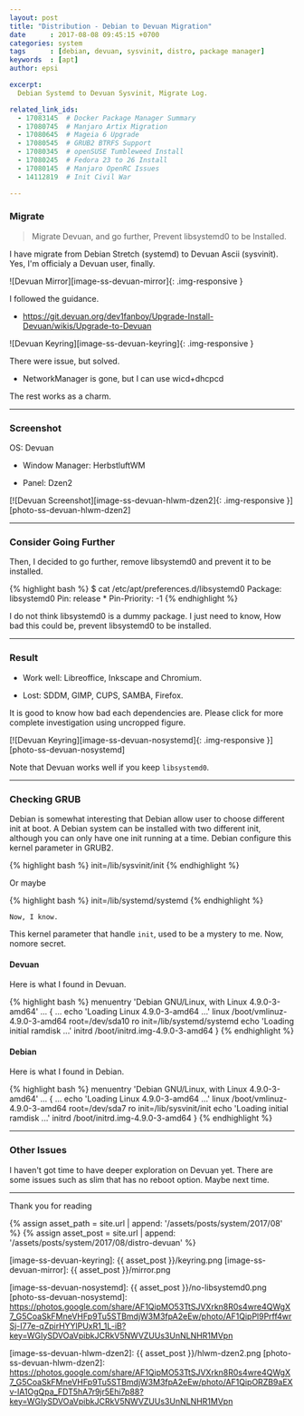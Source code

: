 ```yaml
---
layout: post
title: "Distribution - Debian to Devuan Migration"
date      : 2017-08-08 09:45:15 +0700
categories: system
tags      : [debian, devuan, sysvinit, distro, package manager]
keywords  : [apt]
author: epsi

excerpt:
  Debian Systemd to Devuan Sysvinit, Migrate Log.

related_link_ids: 
  - 17083145  # Docker Package Manager Summary
  - 17080745  # Manjaro Artix Migration
  - 17080645  # Mageia 6 Upgrade
  - 17080545  # GRUB2 BTRFS Support
  - 17080345  # openSUSE Tumbleweed Install
  - 17080245  # Fedora 23 to 26 Install
  - 17080145  # Manjaro OpenRC Issues
  - 14112819  # Init Civil War

---
```


### Migrate

> Migrate Devuan, and go further, Prevent libsystemd0 to be Installed.

I have migrate from Debian Stretch (systemd) to Devuan Ascii (sysvinit).
Yes, I'm officialy a Devuan user, finally. 

![Devuan Mirror][image-ss-devuan-mirror]{: .img-responsive }


I followed the guidance.

*	<https://git.devuan.org/dev1fanboy/Upgrade-Install-Devuan/wikis/Upgrade-to-Devuan>

![Devuan Keyring][image-ss-devuan-keyring]{: .img-responsive }

There were issue, but solved.

*	NetworkManager is gone, but I can use wicd+dhcpcd

The rest works as a charm.

-- -- --

### Screenshot

OS: Devuan

*	Window Manager: HerbstluftWM

*	Panel: Dzen2

[![Devuan Screenshot][image-ss-devuan-hlwm-dzen2]{: .img-responsive }][photo-ss-devuan-hlwm-dzen2]

-- -- --

### Consider Going Further

Then, I decided to go further, remove libsystemd0 and prevent it to be installed.

{% highlight bash %}
$ cat /etc/apt/preferences.d/libsystemd0 
Package: libsystemd0
Pin: release *
Pin-Priority: -1
{% endhighlight %}

I do not think libsystemd0 is a dummy package.
I just need to know, How bad this could be, prevent libsystemd0 to be installed.

-- -- --

### Result

*	Work well: Libreoffice, Inkscape and Chromium.

*	Lost: SDDM, GIMP, CUPS, SAMBA, Firefox.

It is good to know how bad each dependencies are.
Please click for more complete investigation using uncropped figure.

[![Devuan Keyring][image-ss-devuan-nosystemd]{: .img-responsive }][photo-ss-devuan-nosystemd]

Note that Devuan works well if you keep <code>libsystemd0</code>.

-- -- --

### Checking GRUB

Debian is somewhat interesting that 
Debian allow user to choose different init at boot.
A Debian system can be installed with two different init,
although you can only have one init running at a time.
Debian configure this kernel parameter in GRUB2.

{% highlight bash %}
init=/lib/sysvinit/init
{% endhighlight %}

Or maybe

{% highlight bash %}
init=/lib/systemd/systemd
{% endhighlight %}

	Now, I know.

This kernel parameter that handle <code>init</code>,
used to be a mystery to me. Now, nomore secret.

#### Devuan

Here is what I found in Devuan.

{% highlight bash %}
menuentry 'Debian GNU/Linux, with Linux 4.9.0-3-amd64' ... {
	...
	echo	'Loading Linux 4.9.0-3-amd64 ...'
	linux	/boot/vmlinuz-4.9.0-3-amd64 root=/dev/sda10 ro  init=/lib/systemd/systemd
	echo	'Loading initial ramdisk ...'
	initrd	/boot/initrd.img-4.9.0-3-amd64
}
{% endhighlight %}

#### Debian

Here is what I found in Debian.

{% highlight bash %}
menuentry 'Debian GNU/Linux, with Linux 4.9.0-3-amd64' ... {
	...
	echo	'Loading Linux 4.9.0-3-amd64 ...'
	linux	/boot/vmlinuz-4.9.0-3-amd64 root=/dev/sda7 ro  init=/lib/sysvinit/init
	echo	'Loading initial ramdisk ...'
	initrd	/boot/initrd.img-4.9.0-3-amd64
}
{% endhighlight %}

-- -- --

### Other Issues

I haven't got time to have deeper exploration on Devuan yet.
There are some issues such as slim that has no reboot option.
Maybe next time.

-- -- --

Thank you for reading

[//]: <> ( -- -- -- links below -- -- -- )

{% assign asset_path = site.url | append: '/assets/posts/system/2017/08' %}
{% assign asset_post = site.url | append: '/assets/posts/system/2017/08/distro-devuan' %}

[image-ss-devuan-keyring]:    {{ asset_post }}/keyring.png
[image-ss-devuan-mirror]:     {{ asset_post }}/mirror.png

[image-ss-devuan-nosystemd]:  {{ asset_post }}/no-libsystemd0.png
[photo-ss-devuan-nosystemd]:  https://photos.google.com/share/AF1QipMO53TtSJVXrkn8R0s4wre4QWgX7_G5CoaSkFMneVHFp9Tu5STBmdjW3M3fpA2eEw/photo/AF1QipPl9Prff4wrSj-I77e-qZpirHYYlPUxR1_1L-iB?key=WGIySDVOaVpibkJCRkV5NWVZUUs3UnNLNHR1MVpn

[image-ss-devuan-hlwm-dzen2]: {{ asset_post }}/hlwm-dzen2.png
[photo-ss-devuan-hlwm-dzen2]: https://photos.google.com/share/AF1QipMO53TtSJVXrkn8R0s4wre4QWgX7_G5CoaSkFMneVHFp9Tu5STBmdjW3M3fpA2eEw/photo/AF1QipORZB9aEXv-lA1OgQpa_FDT5hA7r9jr5Ehi7p88?key=WGIySDVOaVpibkJCRkV5NWVZUUs3UnNLNHR1MVpn
